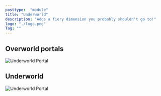 ```yaml
---
posttype:  "module"  
title: "Underworld"
description: "Adds a fiery dimension you probably shouldn't go to!"
logo: "./logo.png"
Tag: ""
---
```

## Overworld portals
![Underworld Portal](https://github.com/MaxBorsch/Underworld/blob/master/preview/Portal.jpg?raw=true)

## Underworld
![Underworld Portal](https://github.com/MaxBorsch/Underworld/blob/master/preview/Underworld.jpg?raw=true)

